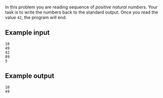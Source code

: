 In this problem you are reading sequence of _positive natural numbers_. Your task is to write the numbers back to the standard output. Once you read the value `42`, the program will end.

## Example input
```
10
49
42
89
5
```

## Example output
```
10
49
```